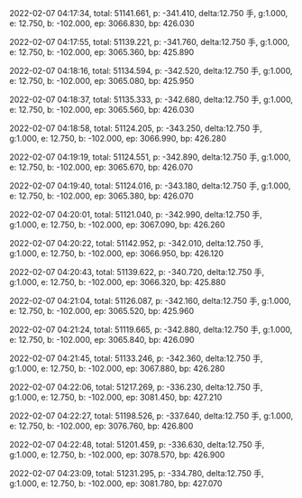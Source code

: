 2022-02-07 04:17:34, total: 51141.661, p: -341.410, delta:12.750 手, g:1.000, e: 12.750, b: -102.000, ep: 3066.830, bp: 426.030

2022-02-07 04:17:55, total: 51139.221, p: -341.760, delta:12.750 手, g:1.000, e: 12.750, b: -102.000, ep: 3065.360, bp: 425.890

2022-02-07 04:18:16, total: 51134.594, p: -342.520, delta:12.750 手, g:1.000, e: 12.750, b: -102.000, ep: 3065.080, bp: 425.950

2022-02-07 04:18:37, total: 51135.333, p: -342.680, delta:12.750 手, g:1.000, e: 12.750, b: -102.000, ep: 3065.560, bp: 426.030

2022-02-07 04:18:58, total: 51124.205, p: -343.250, delta:12.750 手, g:1.000, e: 12.750, b: -102.000, ep: 3066.990, bp: 426.280

2022-02-07 04:19:19, total: 51124.551, p: -342.890, delta:12.750 手, g:1.000, e: 12.750, b: -102.000, ep: 3065.670, bp: 426.070

2022-02-07 04:19:40, total: 51124.016, p: -343.180, delta:12.750 手, g:1.000, e: 12.750, b: -102.000, ep: 3065.380, bp: 426.070

2022-02-07 04:20:01, total: 51121.040, p: -342.990, delta:12.750 手, g:1.000, e: 12.750, b: -102.000, ep: 3067.090, bp: 426.260

2022-02-07 04:20:22, total: 51142.952, p: -342.010, delta:12.750 手, g:1.000, e: 12.750, b: -102.000, ep: 3066.950, bp: 426.120

2022-02-07 04:20:43, total: 51139.622, p: -340.720, delta:12.750 手, g:1.000, e: 12.750, b: -102.000, ep: 3066.320, bp: 425.880

2022-02-07 04:21:04, total: 51126.087, p: -342.160, delta:12.750 手, g:1.000, e: 12.750, b: -102.000, ep: 3065.520, bp: 425.960

2022-02-07 04:21:24, total: 51119.665, p: -342.880, delta:12.750 手, g:1.000, e: 12.750, b: -102.000, ep: 3065.840, bp: 426.090

2022-02-07 04:21:45, total: 51133.246, p: -342.360, delta:12.750 手, g:1.000, e: 12.750, b: -102.000, ep: 3067.880, bp: 426.280

2022-02-07 04:22:06, total: 51217.269, p: -336.230, delta:12.750 手, g:1.000, e: 12.750, b: -102.000, ep: 3081.450, bp: 427.210

2022-02-07 04:22:27, total: 51198.526, p: -337.640, delta:12.750 手, g:1.000, e: 12.750, b: -102.000, ep: 3076.760, bp: 426.800

2022-02-07 04:22:48, total: 51201.459, p: -336.630, delta:12.750 手, g:1.000, e: 12.750, b: -102.000, ep: 3078.570, bp: 426.900

2022-02-07 04:23:09, total: 51231.295, p: -334.780, delta:12.750 手, g:1.000, e: 12.750, b: -102.000, ep: 3081.780, bp: 427.070